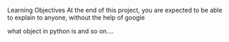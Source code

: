 Learning Objectives
At the end of this project, you are expected to be able to explain to anyone, without the help of google

what object in python is
and so on....
